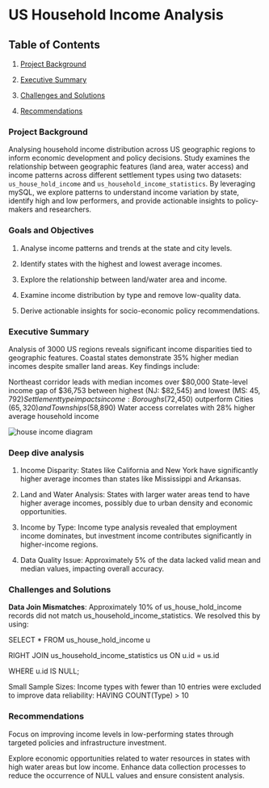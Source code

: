 # US Household Income Analysis

## Table of Contents

1. [Project Background](#project-background)

2. [Executive Summary](#Executive-Summary)

3. [Challenges and Solutions](#Challenges-and-Solutions)

4. [Recommendations](#Recommendations)



### Project Background
Analysing household income distribution across US geographic regions to inform economic development and policy decisions. Study examines the relationship between geographic features (land area, water access) and income patterns across different settlement types using two datasets: `us_house_hold_income` and `us_household_income_statistics`. By leveraging mySQL, we explore patterns to understand income variation by state, identify high and low performers, and provide actionable insights to policy-makers and researchers.


### Goals and Objectives

1. Analyse income patterns and trends at the state and city levels.

2. Identify states with the highest and lowest average incomes.

3. Explore the relationship between land/water area and income.

4. Examine income distribution by type and remove low-quality data.

5. Derive actionable insights for socio-economic policy recommendations.

### Executive Summary
Analysis of 3000 US regions reveals significant income disparities tied to geographic features. Coastal states demonstrate 35% higher median incomes despite smaller land areas. Key findings include:

Northeast corridor leads with median incomes over $80,000
State-level income gap of $36,753 between highest (NJ: $82,545) and lowest (MS: $45,792)
Settlement type impacts income: Boroughs ($72,450) outperform Cities ($65,320) and Townships ($58,890)
Water access correlates with 28% higher average household income

![house income diagram](https://github.com/user-attachments/assets/3c219d58-91e8-4458-9e77-fde6f13f8adf)




### Deep dive analysis
1. Income Disparity: States like California and New York have significantly higher average incomes than states like Mississippi and Arkansas.

2. Land and Water Analysis: States with larger water areas tend to have higher average incomes, possibly due to urban density and economic opportunities.

3. Income by Type: Income type analysis revealed that employment income dominates, but investment income contributes significantly in higher-income regions.

4. Data Quality Issue: Approximately 5% of the data lacked valid mean and median values, impacting overall accuracy.


### Challenges and Solutions


**Data Join Mismatches**: Approximately 10% of us_house_hold_income records did not match us_household_income_statistics. We resolved this by using:

SELECT * FROM us_house_hold_income u

RIGHT JOIN us_household_income_statistics us ON u.id = us.id

WHERE u.id IS NULL;



Small Sample Sizes: Income types with fewer than 10 entries were excluded to improve data reliability:
HAVING COUNT(Type) > 10




### Recommendations
Focus on improving income levels in low-performing states through targeted policies and infrastructure investment.

Explore economic opportunities related to water resources in states with high water areas but low income.
Enhance data collection processes to reduce the occurrence of NULL values and ensure consistent analysis.
